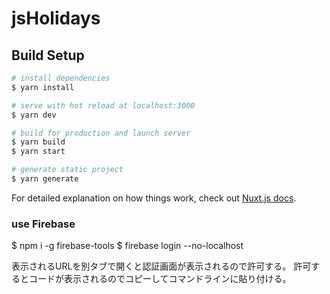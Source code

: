 # jsHolidays

## Build Setup

```bash
# install dependencies
$ yarn install

# serve with hot reload at localhost:3000
$ yarn dev

# build for production and launch server
$ yarn build
$ yarn start

# generate static project
$ yarn generate
```

For detailed explanation on how things work, check out [Nuxt.js docs](https://nuxtjs.org).

### use Firebase  
$ npm i -g firebase-tools
$ firebase login --no-localhost

表示されるURLを別タブで開くと認証画面が表示されるので許可する。 許可するとコードが表示されるのでコピーしてコマンドラインに貼り付ける。
